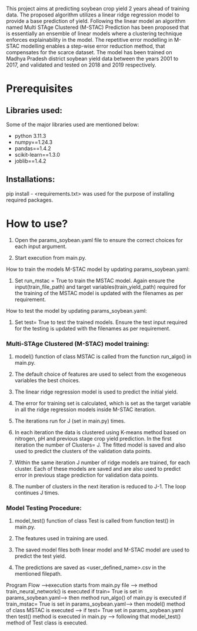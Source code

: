 This project aims at predicting soybean crop yield 2 years ahead of training data. The proposed algorithm utilizes a linear ridge regression model to provide a base prediction of yield. Following the linear model an algorithm named Multi STAge Clustered (M-STAC) Prediction has been proposed that is essentially an ensemble of linear models where a clustering technique enforces explainability in the model. The repetitive error modelling in M-STAC modelling enables a step-wise error reduction method, that compensates for the scarce dataset. The model has been trained on Madhya Pradesh district soybean yield data between the years 2001 to 2017, and validated and tested on 2018 and 2019 respectively.

# Prerequisites
## Libraries used:

Some of the major libraries used are mentioned below:

* python 3.11.3
* numpy==1.24.3
* pandas==1.4.2
* scikit-learn==1.3.0
* joblib==1.4.2

## Installations:

pip install - <requirements.txt> was used for the purpose of installing required packages.

# How to use?
1. Open the params_soybean.yaml file to ensure the correct choices for each input argument.

2. Start execution from main.py. 

How to train the models M-STAC model by updating params_soybean.yaml:


1. Set run_mstac = True to train the MSTAC model. Again ensure the input(train_file_path) and target variables(train_yield_path) required for the training of the MSTAC model is updated with the filenames as per requirement.

How to test the model by updating params_soybean.yaml:

1. Set test= True to test the trained models. Ensure the test input required for the testing  is updated with the filenames as per requirement.


### Multi-STAge Clustered (M-STAC) model training:

1. model() function of class MSTAC is called from the function run_algo() in main.py.

2. The default choice of features are used to select from the exogeneous variables the best choices.

3. The linear ridge regression model is used to predict the initial yield.

4. The error for training set is calculated, which is set as the target variable in all the ridge regression models inside M-STAC iteration.

5. The iterations run for J (set in main.py) times.

7. In each iteration the data is clustered using K-means method based on nitrogen, pH and previous stage crop yield prediction. In the first iteration the number of Clusters= J. The fitted model is saved and also used to predict the clusters of the validation data points.

8. Within the same iteration J number of ridge models are trained, for each cluster. Each of these models are saved and are also used to predict error in previous stage prediction for validation data points.

9. The number of clusters in the next iteration is reduced to J-1. The loop continues J times.

### Model Testing Procedure:

1. model_test() function of class Test is called from function test() in main.py.

2. The features used in training are used.

3. The saved model files both linear model and M-STAC model are used to predict the test yield.

4. The predictions are saved as <user_defined_name>.csv in the mentioned filepath.



Program Flow -->execution starts from main.py file --> method train_neural_network() is executed if train= True is set in params_soybean.yaml--> then method run_algo() of main.py is executed if train_mstac= True is set in params_soybean.yaml--> then model() method of class MSTAC is executed --> if test= True set in params_soybean.yaml then test() method is executed in main.py --> following that model_test() method of Test class is executed.


